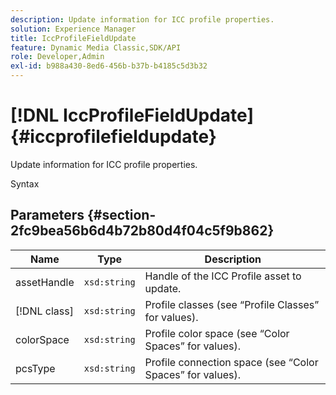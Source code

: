 ```yaml
---
description: Update information for ICC profile properties.
solution: Experience Manager
title: IccProfileFieldUpdate
feature: Dynamic Media Classic,SDK/API
role: Developer,Admin
exl-id: b988a430-8ed6-456b-b37b-b4185c5d3b32
---
```

# [!DNL IccProfileFieldUpdate]{#iccprofilefieldupdate}

Update information for ICC profile properties.

 Syntax 

## Parameters {#section-2fc9bea56b6d4b72b80d4f04c5f9b862}

|  Name  | Type  | Description  |
|---|---|---|
|  assetHandle  | `xsd:string`  | Handle of the ICC Profile asset to update.  |
|  [!DNL class]  | `xsd:string`  | Profile classes (see “Profile Classes” for values).  |
|  colorSpace  | `xsd:string`  | Profile color space (see “Color Spaces” for values).  |
|  pcsType  | `xsd:string`  | Profile connection space (see “Color Spaces” for values).  |

